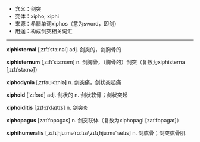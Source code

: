 - <span class="definition">含义：剑突</span>
- <span class="definition">变体：xipho, xiphi</span>
- <span class="definition">来源：希腊单词xiphos（意为sword，即剑）</span>
- <span class="definition">用途：构成剑突相关词汇</span>

---

<span class="vocabulary">**xiphisternal**</span> [ˌzɪfɪˈstɜːnəl] adj. 剑突的，剑胸骨的  

<span class="vocabulary">**xiphisternum**</span> [ˌzɪfɪˈstɜːnəm] n. 剑胸骨，（胸骨的）剑突（复数为xiphisterna [ˌzɪfɪˈstɜːnə]）  

<span class="vocabulary">**xiphodynia**</span> [ˌzɪfəʊˈdɪniə] n. 剑突痛，剑状突起痛   

<span class="vocabulary">**xiphoid**</span> [ˈzɪfɔɪd] adj. 剑状的 n. 剑状软骨；剑状突起

<span class="vocabulary">**xiphoiditis**</span> [ˌzɪfɔɪˈdaɪtɪs] n. 剑突炎

<span class="vocabulary">**xiphopagus**</span> [zaɪˈfɒpəɡəs] n. 剑突联体（复数为xiphopagi [zaɪˈfɒpəɡaɪ]）

<span class="vocabulary">**xiphihumeralis**</span> [ˌzɪfɪˌhjuːməˈrɑːlɪs/ˌzɪfɪˌhjuːməˈrælɪs] n. 剑肱骨；剑突肱骨肌

